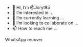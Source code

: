 - 👋 Hi, I’m @Joryt85
- 👀 I’m interested in ...
- 🌱 I’m currently learning ...
- 💞️ I’m looking to collaborate on ...
- 📫 How to reach me ...

<!---
Joryt85/Joryt85 is a ✨ special ✨ repository because its `README.md` (this file) appears on your GitHub profile.
You can click the Previeww link to take a look at your changes.
--->
WhatsApp recover 

